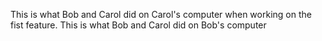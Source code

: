 This is what Bob and Carol did on Carol's computer when working on the fist feature.
This is what Bob and Carol did on Bob's computer
